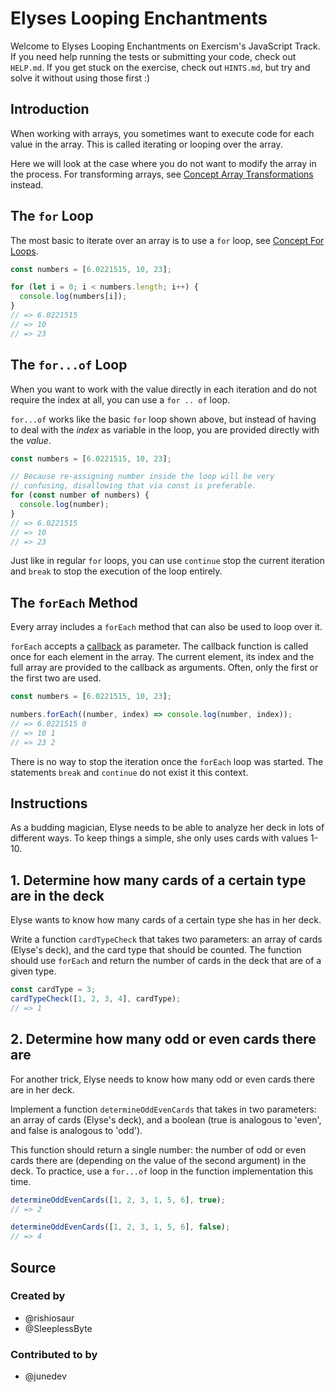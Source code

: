 # Elyses Looping Enchantments

Welcome to Elyses Looping Enchantments on Exercism's JavaScript Track.
If you need help running the tests or submitting your code, check out `HELP.md`.
If you get stuck on the exercise, check out `HINTS.md`, but try and solve it without using those first :)

## Introduction

When working with arrays, you sometimes want to execute code for each value in the array.
This is called iterating or looping over the array.

Here we will look at the case where you do not want to modify the array in the process.
For transforming arrays, see [Concept Array Transformations][concept-array-transformations] instead.

## The `for` Loop

The most basic to iterate over an array is to use a `for` loop, see [Concept For Loops][concept-for-loops].

```javascript
const numbers = [6.0221515, 10, 23];

for (let i = 0; i < numbers.length; i++) {
  console.log(numbers[i]);
}
// => 6.0221515
// => 10
// => 23
```

## The `for...of` Loop

When you want to work with the value directly in each iteration and do not require the index at all, you can use a `for .. of` loop.

`for...of` works like the basic `for` loop shown above, but instead of having to deal with the _index_ as variable in the loop, you are provided directly with the _value_.

```javascript
const numbers = [6.0221515, 10, 23];

// Because re-assigning number inside the loop will be very
// confusing, disallowing that via const is preferable.
for (const number of numbers) {
  console.log(number);
}
// => 6.0221515
// => 10
// => 23
```

Just like in regular `for` loops, you can use `continue` stop the current iteration and `break` to stop the execution of the loop entirely.

## The `forEach` Method

Every array includes a `forEach` method that can also be used to loop over it.

`forEach` accepts a [callback][concept-callbacks] as parameter.
The callback function is called once for each element in the array.
The current element, its index and the full array are provided to the callback as arguments.
Often, only the first or the first two are used.

```javascript
const numbers = [6.0221515, 10, 23];

numbers.forEach((number, index) => console.log(number, index));
// => 6.0221515 0
// => 10 1
// => 23 2
```

There is no way to stop the iteration once the `forEach` loop was started.
The statements `break` and `continue` do not exist it this context.

[concept-array-transformations]: /tracks/javascript/concepts/array-transformations
[concept-for-loops]: /tracks/javascript/concepts/for-loops
[concept-callbacks]: /tracks/javascript/concepts/callbacks

## Instructions

As a budding magician, Elyse needs to be able to analyze her deck in lots of different ways.
To keep things a simple, she only uses cards with values 1-10.

## 1. Determine how many cards of a certain type are in the deck

Elyse wants to know how many cards of a certain type she has in her deck.

Write a function `cardTypeCheck` that takes two parameters: an array of cards (Elyse's deck), and the card type that should be counted.
The function should use `forEach` and return the number of cards in the deck that are of a given type.

```javascript
const cardType = 3;
cardTypeCheck([1, 2, 3, 4], cardType);
// => 1
```

## 2. Determine how many odd or even cards there are

For another trick, Elyse needs to know how many odd or even cards there are in her deck.

Implement a function `determineOddEvenCards` that takes in two parameters: an array of cards (Elyse's deck), and a boolean (true is analogous to 'even', and false is analogous to 'odd').

This function should return a single number: the number of odd or even cards there are (depending on the value of the second argument) in the deck.
To practice, use a `for...of` loop in the function implementation this time.

```javascript
determineOddEvenCards([1, 2, 3, 1, 5, 6], true);
// => 2

determineOddEvenCards([1, 2, 3, 1, 5, 6], false);
// => 4
```

## Source

### Created by

- @rishiosaur
- @SleeplessByte

### Contributed to by

- @junedev